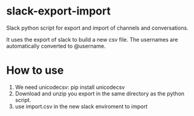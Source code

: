 slack-export-import
===================
Slack python script for export and import of channels and conversations.

It uses the export of slack to build a new csv file. The usernames are automatically converted to @username.


How to use
==========
1. We need unicodecsv:
   pip install unicodecsv
2. Download and unzip you export in the same directory as the python script.
3. use import.csv in the new slack enviroment to import
